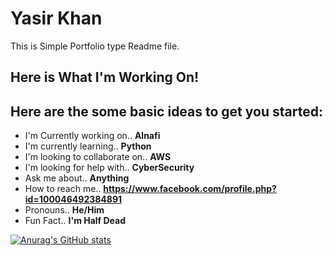 # Yasir Khan
This is Simple Portfolio type Readme file.

## Here is What I'm Working On!
## Here are the some basic ideas to get you started:

* I'm Currently working on.. __Alnafi__
* I'm currently learning.. __Python__
* I'm looking to collaborate on.. __AWS__
* I'm looking for help with.. __CyberSecurity__
* Ask me about.. __Anything__
* How to reach me.. __https://www.facebook.com/profile.php?id=100046492384891__
* Pronouns.. __He/Him__
* Fun Fact.. __I'm Half Dead__

[![Anurag's GitHub stats](https://github-readme-stats.vercel.app/api?username=yasir.khan)](https://github.com/anuraghazra/github-readme-stats)

